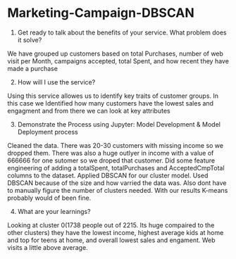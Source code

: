 # Marketing-Campaign-DBSCAN

1. Get ready to talk about the benefits of your service. What problem does it solve?

We have grouped up customers based on total Purchases, number of web visit per Month, campaigns accepted, total Spent, and how recent they have made a purchase

2. How will I use the service?

Using this service allowes us to identify key traits of customer groups. In this case we Identified how many customers have the lowest sales and engagment and from there we can look at key attributes

3. Demonstrate the Process using Jupyter: Model Development & Model Deployment process

Cleaned the data. There was 20-30 customers with missing income so we dropped them. There was also a huge outlyer in income with a value of 666666 for one sutomer so we droped that customer.
Did some feature engineering of adding a totalSpent, totalPurchases and AcceptedCmpTotal columns to the dataset.
Applied DBSCAN for our cluster model. Used DBSCAN because of the size and how varried the data was. Also dont have to manually figure the number of clusters needed. With our results K-means probably
would of been fine.

4. What are your learnings?

Looking at cluster 0(1738 people out of 2215. Its huge compaired to the other clusters) they have the lowest income, highest average kids at home and top for teens at home, and overall lowest sales and engament.
Web visits a little above average.
